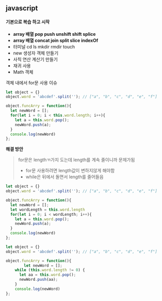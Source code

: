 ## javascript

#### 기본으로 복습 하고 시작

-   **array 배열 pop push unshift shift splice**
-   **array 배열 concat join split slice indexOf**
-   터미널 cd ls mkdir rmdir touch
-   new 생성자 객체 만들기
-   사칙 연산 계산기 만들기
-   재귀 사용
-   Math 객체 



객체 내에서 for문 사용 이슈

```javascript
let object = {}
object.word = 'abcdef'.split(''); // ["a", "b", "c", "d", "e", "f"]

object.funcArry = function(){
  let newWord = [];
  for(let i = 0; i < this.word.length; i++){
    let a = this.word.pop();
    newWord.push(a);
  }
  console.log(newWord)
};
```

**해결 방안**

> for문은 lengthㄲ가지 도는데 length를 계속 줄이니까 문제가됨
>
> - for문 사용하려면 length값이 변하지않게 해야함
> - while은 뒤에서 돌면서 length를 줄어들음

```javascript
let object = {}
object.word = 'abcdef'.split(''); // ["a", "b", "c", "d", "e", "f"]

object.funcArry = function(){
  let newWord = [];
  let wordLength = this.word.length
  for(let i = 0; i < wordLength; i++){
    let a = this.word.pop();
    newWord.push(a);
  }
  console.log(newWord)
};
```

```javascript
let object = {}
object.word = 'abcdef'.split(''); // ["a", "b", "c", "d", "e", "f"]

object.funcArry = function(){
		let newWord = [];
    while (this.word.length != 0) {
      let aa = this.word.pop();
      newWord.push(aa);
    }
    console.log(newWord)
};
```

